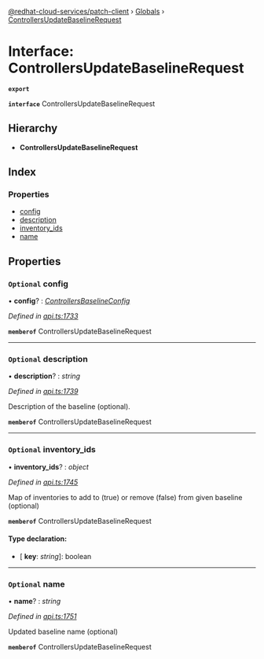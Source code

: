 [@redhat-cloud-services/patch-client](../README.md) › [Globals](../globals.md) › [ControllersUpdateBaselineRequest](controllersupdatebaselinerequest.md)

# Interface: ControllersUpdateBaselineRequest

**`export`** 

**`interface`** ControllersUpdateBaselineRequest

## Hierarchy

* **ControllersUpdateBaselineRequest**

## Index

### Properties

* [config](controllersupdatebaselinerequest.md#optional-config)
* [description](controllersupdatebaselinerequest.md#optional-description)
* [inventory_ids](controllersupdatebaselinerequest.md#optional-inventory_ids)
* [name](controllersupdatebaselinerequest.md#optional-name)

## Properties

### `Optional` config

• **config**? : *[ControllersBaselineConfig](controllersbaselineconfig.md)*

*Defined in [api.ts:1733](https://github.com/RedHatInsights/javascript-clients.gi/blob/2c41ef32/packages/patch/api.ts#L1733)*

**`memberof`** ControllersUpdateBaselineRequest

___

### `Optional` description

• **description**? : *string*

*Defined in [api.ts:1739](https://github.com/RedHatInsights/javascript-clients.gi/blob/2c41ef32/packages/patch/api.ts#L1739)*

Description of the baseline (optional).

**`memberof`** ControllersUpdateBaselineRequest

___

### `Optional` inventory_ids

• **inventory_ids**? : *object*

*Defined in [api.ts:1745](https://github.com/RedHatInsights/javascript-clients.gi/blob/2c41ef32/packages/patch/api.ts#L1745)*

Map of inventories to add to (true) or remove (false) from given baseline (optional)

**`memberof`** ControllersUpdateBaselineRequest

#### Type declaration:

* \[ **key**: *string*\]: boolean

___

### `Optional` name

• **name**? : *string*

*Defined in [api.ts:1751](https://github.com/RedHatInsights/javascript-clients.gi/blob/2c41ef32/packages/patch/api.ts#L1751)*

Updated baseline name (optional)

**`memberof`** ControllersUpdateBaselineRequest
